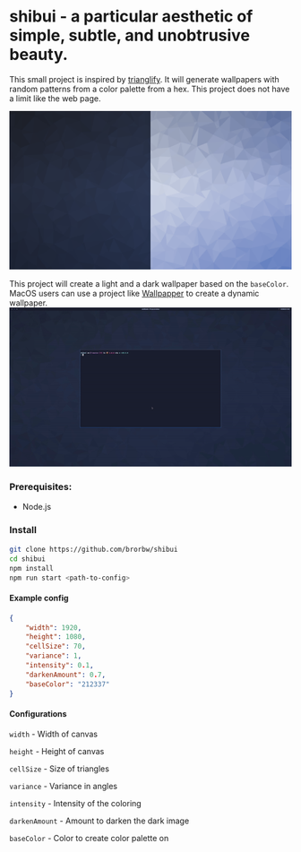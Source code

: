 # shibui - a particular aesthetic of simple, subtle, and unobtrusive beauty.

This small project is inspired by [trianglify](https://trianglify.io/). It will generate wallpapers with random patterns from a color palette from a hex.
This project does not have a limit like the web page.

![Side by side, dark and light](./example/Split.png)

This project will create a light and a dark wallpaper based on the `baseColor`. MacOS users can use a project like [Wallpapper](https://github.com/mczachurski/wallpapper) to create a dynamic wallpaper.
![Side by side, dark and light](./example/dynamic-wallpaper.gif)


### Prerequisites: 
- Node.js

### Install

``` sh 
git clone https://github.com/brorbw/shibui
cd shibui
npm install
npm run start <path-to-config>
```

#### Example config

``` json
{
	"width": 1920,
	"height": 1080,
	"cellSize": 70,
	"variance": 1,
	"intensity": 0.1,
	"darkenAmount": 0.7,
	"baseColor": "212337"
}
```

#### Configurations


`width` - Width of canvas

`height` - Height of canvas

`cellSize` - Size of triangles

`variance` - Variance in angles

`intensity` - Intensity of the coloring

`darkenAmount` - Amount to darken the dark image

`baseColor` - Color to create color palette on
